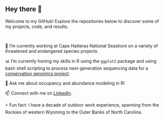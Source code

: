 ## Hey there 👋
Welcome to my GitHub! Explore the repositories below to discover some of my projects, code, and results. 

&nbsp;

🔭 I’m currently working at Cape Hatteras National Seashore on a variety of threatened and endangered species projects. 

📊 I’m currently honing my skills in R using the `ggplot2` package and using bash shell scripting to process next-generation sequencing data for a [conservation genomics project](https://github.com/gausec/KingRailPopGen).

💬 Ask me about occupancy and abundance modeling in R!

📫 Connect with me on [LinkedIn](https://www.linkedin.com/in/carol-gause-26a49a15b/).

⚡ Fun fact: I have a decade of outdoor work experience, spanning from the Rockies of western Wyoming to the Outer Banks of North Carolina.
